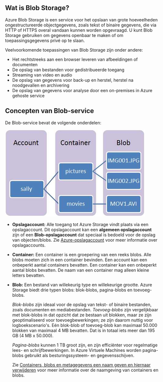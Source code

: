 ## Wat is Blob Storage?

Azure Blob Storage is een service voor het opslaan van grote hoeveelheden ongestructureerde objectgegevens, zoals tekst of binaire gegevens, die via HTTP of HTTPS overal vandaan kunnen worden opgevraagd. U kunt Blob Storage gebruiken om gegevens openbaar te maken of om toepassingsgegevens privé op te slaan.

Veelvoorkomende toepassingen van Blob Storage zijn onder andere:

- Het rechtstreeks aan een browser leveren van afbeeldingen of documenten
- De opslag van bestanden voor gedistribueerde toegang
- Streaming van video en audio
- De opslag van gegevens voor back-up en herstel, herstel na noodgevallen en archivering
- De opslag van gegevens voor analyse door een on-premises in Azure gehoste service

## Concepten van Blob-service

De Blob-service bevat de volgende onderdelen:

![Blob1][Blob1]

- **Opslagaccount:** Alle toegang tot Azure Storage vindt plaats via een opslagaccount. Dit opslagaccount kan een **algemeen opslagaccount** zijn of een **Blob-opslagaccount** dat speciaal is bedoeld voor de opslag van objecten/blobs. Zie [Azure-opslagaccount](../articles/storage/storage-create-storage-account.md) voor meer informatie over opslagaccounts.

- **Container:** Een container is een groepering van een reeks blobs. Alle blobs moeten zich in een container bevinden. Een account kan een onbeperkt aantal containers bevatten. Een container kan een onbeperkt aantal blobs bevatten. De naam van een container mag alleen kleine letters bevatten.

- **Blob:** Een bestand van willekeurig type en willekeurige grootte. Azure Storage biedt drie typen blobs: blok-blobs, pagina-blobs en toevoeg-blobs.

    *Blok-blobs* zijn ideaal voor de opslag van tekst- of binaire bestanden, zoals documenten en mediabestanden. *Toevoeg-blobs* zijn vergelijkbaar met blok-blobs in dat opzicht dat ze bestaan uit blokken, maar ze zijn geoptimaliseerd voor toevoegbewerkingen; ze zijn daarom nuttig voor logboekscenario's. Eén blok-blob of toevoeg-blob kan maximaal 50.000 blokken van maximaal 4 MB bevatten. Dat is in totaal iets meer dan 195 GB (4 MB x 50.000).

    *Pagina-blobs* kunnen 1 TB groot zijn, en zijn efficiënter voor regelmatige lees- en schrijfbewerkingen. In Azure Virtuele Machines worden pagina-blobs gebruikt als besturingssysteem- en gegevensschijven.

    Zie [Containers, blobs en metagegevens een naam geven en hiernaar verwijderen](https://msdn.microsoft.com/library/azure/dd135715.aspx) voor meer informatie over de naamgeving van containers en blobs.


[Blob1]: ./media/storage-blob-concepts-include/blob1.jpg



<!--HONumber=Jun16_HO2-->



